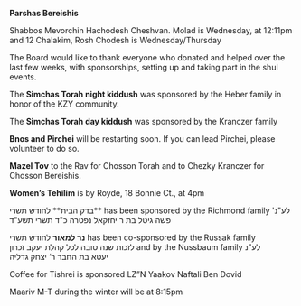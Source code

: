 **Parshas Bereishis**

Shabbos Mevorchin Hachodesh Cheshvan. Molad is Wednesday, at 12:11pm and 
12 Chalakim, Rosh Chodesh is Wednesday/Thursday

The Board would like to thank everyone who donated and helped over the last few 
weeks, with sponsorships, setting up and taking part in the shul events. 

The **Simchas Torah night kiddush** was sponsored by the Heber family in honor of 
the KZY community.

The **Simchas Torah day kiddush** was sponsored by the Kranczer family

**Bnos and Pirchei** will be restarting soon. If you can lead Pirchei, please volunteer 
to do so. 

**Mazel Tov** to the Rav for Chosson Torah and to Chezky Kranczer for Chosson 
Bereishis. 

**Women’s Tehilim** is by Royde, 18 Bonnie Ct., at 4pm

בדק הבית** לחודש תשרי** 
has been sponsored by 
the Richmond family 
 'לע"נ פשה גיטל בת ר
יחזקאל נפטרה כ"ד תשרי
תשע"ד 

**נר למאור**
לחודש תשרי 
has been co-sponsored by the Russak  family  
לזכות שנה טובה לכל קהלת
יעקב זכרון and by the Nussbaum family
לע"נ  
יעטא בת החבר ר‘ יצחק
גדליה

Coffee for Tishrei
is sponsored LZ”N Yaakov 
Naftali Ben Dovid

Maariv M-T during the winter will be at 8:15pm
